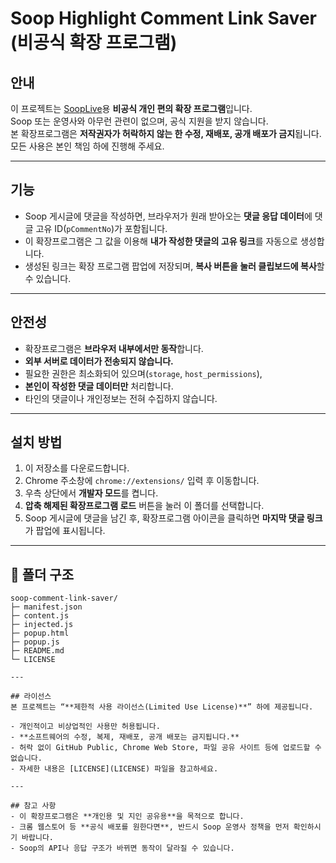 # Soop Highlight Comment Link Saver (비공식 확장 프로그램)

## 안내
이 프로젝트는 [SoopLive](https://www.sooplive.co.kr)용 **비공식 개인 편의 확장 프로그램**입니다.  
Soop 또는 운영사와 아무런 관련이 없으며, 공식 지원을 받지 않습니다.  
본 확장프로그램은 **저작권자가 허락하지 않는 한 수정, 재배포, 공개 배포가 금지**됩니다.  
모든 사용은 본인 책임 하에 진행해 주세요.

---

## 기능
- Soop 게시글에 댓글을 작성하면, 브라우저가 원래 받아오는 **댓글 응답 데이터**에 댓글 고유 ID(`pCommentNo`)가 포함됩니다.  
- 이 확장프로그램은 그 값을 이용해 **내가 작성한 댓글의 고유 링크**를 자동으로 생성합니다.  
- 생성된 링크는 확장 프로그램 팝업에 저장되며, **복사 버튼을 눌러 클립보드에 복사**할 수 있습니다.

---

## 안전성
- 확장프로그램은 **브라우저 내부에서만 동작**합니다.  
- **외부 서버로 데이터가 전송되지 않습니다.**  
- 필요한 권한은 최소화되어 있으며(`storage`, `host_permissions`),  
- **본인이 작성한 댓글 데이터만** 처리합니다.  
- 타인의 댓글이나 개인정보는 전혀 수집하지 않습니다.

---

## 설치 방법
1. 이 저장소를 다운로드합니다.  
2. Chrome 주소창에 `chrome://extensions/` 입력 후 이동합니다.  
3. 우측 상단에서 **개발자 모드**를 켭니다.  
4. **압축 해제된 확장프로그램 로드** 버튼을 눌러 이 폴더를 선택합니다.  
5. Soop 게시글에 댓글을 남긴 후, 확장프로그램 아이콘을 클릭하면 **마지막 댓글 링크**가 팝업에 표시됩니다.

---

## 📂 폴더 구조
```plaintext
soop-comment-link-saver/
├─ manifest.json
├─ content.js
├─ injected.js
├─ popup.html
├─ popup.js
├─ README.md
└─ LICENSE

---

## 라이선스
본 프로젝트는 “**제한적 사용 라이선스(Limited Use License)**” 하에 제공됩니다.  

- 개인적이고 비상업적인 사용만 허용됩니다.  
- **소프트웨어의 수정, 복제, 재배포, 공개 배포는 금지됩니다.**  
- 허락 없이 GitHub Public, Chrome Web Store, 파일 공유 사이트 등에 업로드할 수 없습니다.  
- 자세한 내용은 [LICENSE](LICENSE) 파일을 참고하세요.

---

## 참고 사항
- 이 확장프로그램은 **개인용 및 지인 공유용**을 목적으로 합니다.  
- 크롬 웹스토어 등 **공식 배포를 원한다면**, 반드시 Soop 운영사 정책을 먼저 확인하시기 바랍니다.  
- Soop의 API나 응답 구조가 바뀌면 동작이 달라질 수 있습니다.